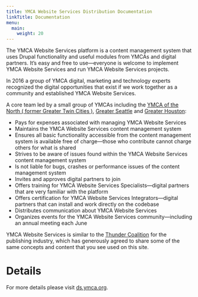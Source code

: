 ```yaml
---
title: YMCA Website Services Distribution Documentation
linkTitle: Documentation
menu:
  main:
    weight: 20
---
```


The YMCA Website Services platform is a content management system that uses Drupal functionality and useful modules from YMCAs and digital partners. It’s easy and free to use—everyone is welcome to implement YMCA Website Services and run YMCA Website Services projects.

In 2016 a group of YMCA digital, marketing and technology experts recognized the digital opportunities that exist if we work together as a community and established YMCA Website Services.

A core team led by a small group of YMCAs including the [YMCA of the North ( former Greater Twin Cities )](https://ymcanorth.org), [Greater Seattle](http://www.seattleymca.org) and [Greater Houston](https://www.ymcahouston.org):

- Pays for expenses associated with managing YMCA Website Services
- Maintains the YMCA Website Services content management system
- Ensures all basic functionality accessible from the content management system is available free of charge—those who contribute cannot charge others for what is shared
- Strives to be aware of issues found within the YMCA Website Services content management system
- Is not liable for bugs, crashes or performance issues of the content management system
- Invites and approves digital partners to join
- Offers training for YMCA Website Services Specialists—digital partners that are very familiar with the platform
- Offers certification for YMCA Website Services Integrators—digital partners that can install and work directly on the codebase
- Distributes communication about YMCA Website Services
- Organizes events for the YMCA Website Services community—including an annual meeting each June

YMCA Website Services is similar to the [Thunder Coalition](http://www.thunder.org) for the publishing industry, which has generously agreed to share some of the same concepts and content that you see used on this site.

# Details
For more details please visit [ds.ymca.org](ds.ymca.org).
